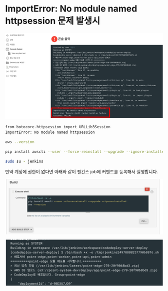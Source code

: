 # ImportError: No module named httpsession 문제 발생시


![1](./images/1.png)

```bash
from botocore.httpsession import URLLib3Session
ImportError: No module named httpsession
```

```bash
aws --version
```

```bash
pip install awscli --user --force-reinstall --upgrade --ignore-installed
```

```bash
sudo su - jenkins
```

만약 계정에 권한이 없다면 아래와 같이 젠킨스 job에 커맨드를 등록해서 실행합니다.

![2](./images/2.png)

![3](./images/3.png)


